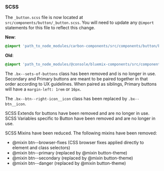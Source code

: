 ### SCSS

The `_button.scss` file is now located at `src/components/button/_button.scss`. You will need to update any `@import` statements for this file to reflect this change.

**New**:

```scss
@import 'path_to_node_modules/carbon-components/src/components/button/button';
```

**Old**:

```scss
@import 'path_to_node_modules/@console/bluemix-components/src/components/button/button';
```

The `.bx--sets-of-buttons` class has been removed and is no longer in use.
Secondary and Primary buttons are meant to be paired together in that order according to UX guidelines.
When paired as siblings, Primary buttons will have a `margin-left: 1rem` or `16px`.

The `.bx--btn--right-icon__icon` class has been replaced by `.bx--btn__icon`.

SCSS Extends for buttons have been removed and are no longer in use.
SCSS Variables specific to Button have been removed and are no longer in use.

SCSS Mixins have been reduced. The following mixins have been removed:

* @mixin btn--browser-fixes (CSS browser fixes applied directly to element and class selectors)
* @mixin btn--primary (replaced by @mixin button-theme)
* @mixin btn--secondary (replaced by @mixin button-theme)
* @mixin btn--danger (replaced by @mixin button-theme)

